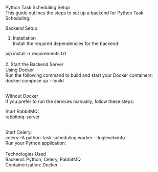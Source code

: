 Python Task Scheduling Setup
<br>
This guide outlines the steps to set up a backend for Python Task Scheduling.
<br>

Backend Setup
<br>

1. Installation
   <br>
   Install the required dependencies for the backend:
   <br>

pip install -r requirements.txt
<br>
<br> 2. Start the Backend Server
<br>
Using Docker
<br>
Run the following command to build and start your Docker containers:
<br>
docker-compose up --build

<br>
Without Docker
<br>
If you prefer to run the services manually, follow these steps:
<br>

Start RabbitMQ:
<br>
rabbitmq-server

<br>
Start Celery:
<br>
celery -A python-task-scheduling worker --loglevel=info
<br>
Run your Python application:
<br>

<br>
Technologies Used
<br>
Backend: Python, Celery, RabbitMQ
<br>
Containerization: Docker
<br>
